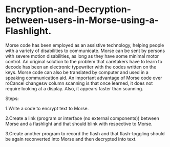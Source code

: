 # Encryption-and-Decryption-between-users-in-Morse-using-a-Flashlight.
Morse code has been employed as an assistive technology, helping people with a variety of disabilities to communicate. Morse can be sent by persons with severe motion disabilities, as long as they have some minimal motor control. An original solution to the problem that caretakers have to learn to decode has been an electronic typewriter with the codes written on the keys. Morse code can also be translated by computer and used in a speaking communication aid. An important advantage of Morse code over roCancel changesw column scanning is that once learned, it does not require looking at a display. Also, it appears faster than scanning.



Steps:

1.Write a code to encrypt text to Morse.


2.Create a link (program or interface (no external components)) between Morse
and a flashlight and that should blink with respective to Morse.


3.Create another program to record the flash and that flash-toggling should be
again reconverted into Morse and then decrypted into text.
